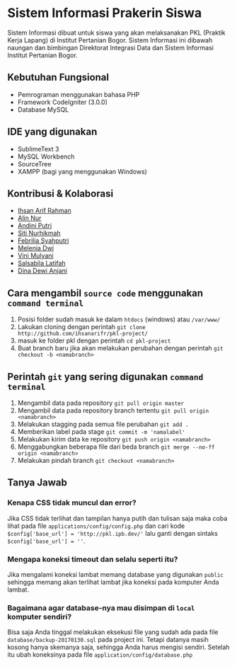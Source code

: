 # Sistem Informasi Prakerin Siswa #
Sistem Informasi dibuat untuk siswa yang akan melaksanakan PKL (Praktik Kerja Lapang) di Institut Pertanian Bogor. Sistem Informasi ini dibawah naungan dan bimbingan Direktorat Integrasi Data dan Sistem Informasi Institut Pertanian Bogor.

## Kebutuhan Fungsional ##
* Pemrograman menggunakan bahasa PHP 
* Framework CodeIgniter (3.0.0)
* Database MySQL

## IDE yang digunakan ##
* SublimeText 3
* MySQL Workbench
* SourceTree
* XAMPP (bagi yang menggunakan Windows)

## Kontribusi & Kolaborasi ##
* [Ihsan Arif Rahman](http://github.com/ihsanarifr/)
* [Alin Nur](https://github.com/alinnural)
* [Andini Putri](https://github.com/andiniputri)
* [Siti Nurhikmah](https://github.com/SitiNurhikmah11)
* [Febrilia Syahputri](https://github.com/febriliasyahputri)
* [Melenia Dwi](https://github.com/meleniadwia22)
* [Vini Mulyani](https://github.com/vinimulyani)
* [Salsabila Latifah](https://github.com/salsabillalatifah00)
* [Dina Dewi Anjani](https://github.com/dinadewianjani)

## Cara mengambil `source code` menggunakan `command terminal`
1. Posisi folder sudah masuk ke dalam `htdocs` (windows) atau `/var/www/`
2. Lakukan cloning dengan perintah `git clone http://github.com/ihsanarifr/pkl-project/`
3. masuk ke folder pkl dengan perintah `cd pkl-project`
4. Buat branch baru jika akan melakukan perubahan dengan perintah `git checkout -b <namabranch>`

## Perintah `git` yang sering digunakan `command terminal`
1. Mengambil data pada repository `git pull origin master`
2. Mengambil data pada repository branch tertentu `git pull origin <namabranch>`
3. Melakukan stagging pada semua file perubahan `git add .`
4. Memberikan label pada stage `git commit -m 'namalabel'`
4. Melakukan kirim data ke repository `git push origin <namabranch>`
6. Menggabungkan beberapa file dari beda branch `git merge --no-ff origin <namabranch>`
7. Melakukan pindah branch `git checkout <namabranch>`

## Tanya Jawab
### Kenapa CSS tidak muncul dan error?
Jika CSS tidak terlihat dan tampilan hanya putih dan tulisan saja maka coba lihat pada file `applications/config/config.php` dan cari kode `$config['base_url'] = 'http://pkl.ipb.dev/'` lalu ganti dengan sintaks `$config['base_url'] = ''`.

### Mengapa koneksi timeout dan selalu seperti itu?
Jika mengalami koneksi lambat memang database yang digunakan `public` sehingga memang akan terlihat lambat jika koneksi pada komputer Anda lambat.

### Bagaimana agar database-nya mau disimpan di `local` komputer sendiri?
Bisa saja Anda tinggal melakukan eksekusi file yang sudah ada pada file `database/backup-20170130.sql` pada project ini. Tetapi datanya masih kosong hanya skemanya saja, sehingga Anda harus mengisi sendiri. Setelah itu ubah koneksinya pada file `application/config/database.php`